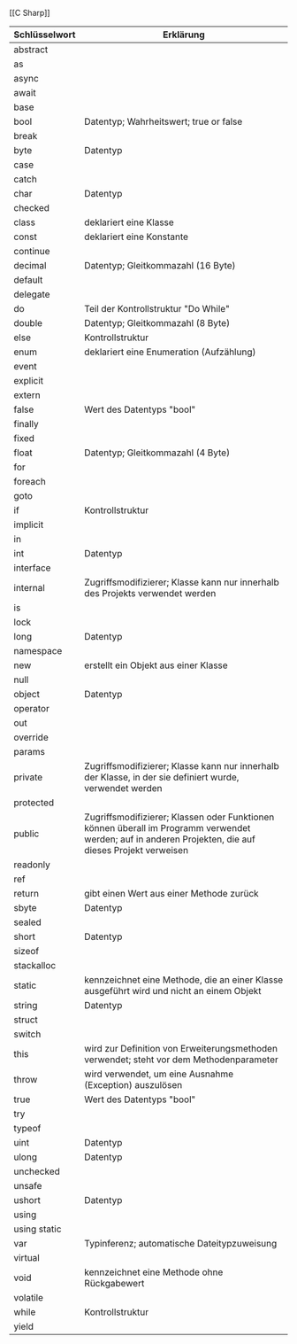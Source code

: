[[C Sharp]]


| Schlüsselwort | Erklärung                                                                                                                                             |
| ------------- | ----------------------------------------------------------------------------------------------------------------------------------------------------- |
| abstract      |                                                                                                                                                       |
| as            |                                                                                                                                                       |
| async         |                                                                                                                                                       |
| await         |                                                                                                                                                       |
| base          |                                                                                                                                                       |
| bool          | Datentyp; Wahrheitswert; true or false                                                                                                                |
| break         |                                                                                                                                                       |
| byte          | Datentyp                                                                                                                                              |
| case          |                                                                                                                                                       |
| catch         |                                                                                                                                                       |
| char          | Datentyp                                                                                                                                              |
| checked       |                                                                                                                                                       |
| class         | deklariert eine Klasse                                                                                                                                |
| const         | deklariert eine Konstante                                                                                                                             |
| continue      |                                                                                                                                                       |
| decimal       | Datentyp; Gleitkommazahl (16 Byte)                                                                                                                    |
| default       |                                                                                                                                                       |
| delegate      |                                                                                                                                                       |
| do            | Teil der Kontrollstruktur "Do While"                                                                                                                  |
| double        | Datentyp; Gleitkommazahl (8 Byte)                                                                                                                     |
| else          | Kontrollstruktur                                                                                                                                      |
| enum          | deklariert eine Enumeration (Aufzählung)                                                                                                              |
| event         |                                                                                                                                                       |
| explicit      |                                                                                                                                                       |
| extern        |                                                                                                                                                       |
| false         | Wert des Datentyps "bool"                                                                                                                             |
| finally       |                                                                                                                                                       |
| fixed         |                                                                                                                                                       |
| float         | Datentyp; Gleitkommazahl (4 Byte)                                                                                                                     |
| for           |                                                                                                                                                       |
| foreach       |                                                                                                                                                       |
| goto          |                                                                                                                                                       |
| if            | Kontrollstruktur                                                                                                                                      |
| implicit      |                                                                                                                                                       |
| in            |                                                                                                                                                       |
| int           | Datentyp                                                                                                                                              |
| interface     |                                                                                                                                                       |
| internal      | Zugriffsmodifizierer; Klasse kann nur innerhalb des Projekts verwendet werden                                                                         |
| is            |                                                                                                                                                       |
| lock          |                                                                                                                                                       |
| long          | Datentyp                                                                                                                                              |
| namespace     |                                                                                                                                                       |
| new           | erstellt ein Objekt aus einer Klasse                                                                                                                  |
| null          |                                                                                                                                                       |
| object        | Datentyp                                                                                                                                              |
| operator      |                                                                                                                                                       |
| out           |                                                                                                                                                       |
| override      |                                                                                                                                                       |
| params        |                                                                                                                                                       |
| private       | Zugriffsmodifizierer; Klasse kann nur innerhalb der Klasse, in der sie definiert wurde, verwendet werden                                              |
| protected     |                                                                                                                                                       |
| public        | Zugriffsmodifizierer; Klassen oder Funktionen können überall im Programm verwendet werden; auf in anderen Projekten, die auf dieses Projekt verweisen |
| readonly      |                                                                                                                                                       |
| ref           |                                                                                                                                                       |
| return        | gibt einen Wert aus einer Methode zurück                                                                                                              |
| sbyte         | Datentyp                                                                                                                                              |
| sealed        |                                                                                                                                                       |
| short         | Datentyp                                                                                                                                              |
| sizeof        |                                                                                                                                                       |
| stackalloc    |                                                                                                                                                       |
| static        | kennzeichnet eine Methode, die an einer Klasse ausgeführt wird und nicht an einem Objekt                                                              |
| string        | Datentyp                                                                                                                                              |
| struct        |                                                                                                                                                       |
| switch        |                                                                                                                                                       |
| this          | wird zur Definition von Erweiterungsmethoden verwendet; steht vor dem Methodenparameter                                                               |
| throw         | wird verwendet, um eine Ausnahme (Exception) auszulösen                                                                                               |
| true          | Wert des Datentyps "bool"                                                                                                                             |
| try           |                                                                                                                                                       |
| typeof        |                                                                                                                                                       |
| uint          | Datentyp                                                                                                                                              |
| ulong         | Datentyp                                                                                                                                              |
| unchecked     |                                                                                                                                                       |
| unsafe        |                                                                                                                                                       |
| ushort        | Datentyp                                                                                                                                              |
| using         |                                                                                                                                                       |
| using static  |                                                                                                                                                       |
| var           | Typinferenz; automatische Dateitypzuweisung                                                                                                           |
| virtual       |                                                                                                                                                       |
| void          | kennzeichnet eine Methode ohne Rückgabewert                                                                                                           |
| volatile      |                                                                                                                                                       |
| while         | Kontrollstruktur                                                                                                                                      |
| yield         |                                                                                                                                                       |
